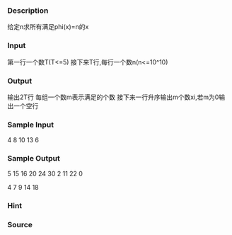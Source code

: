 
### Description
给定n求所有满足phi(x)=n的x
### Input
第一行一个数T(T<=5)
接下来T行,每行一个数n(n<=10^10)
### Output
输出2T行
每组一个数m表示满足的个数
接下来一行升序输出m个数xi,若m为0输出一个空行
### Sample Input
4
8
10
13
6
### Sample Output
5
15 16 20 24 30
2
11 22
0

4
7 9 14 18

### Hint

### Source
